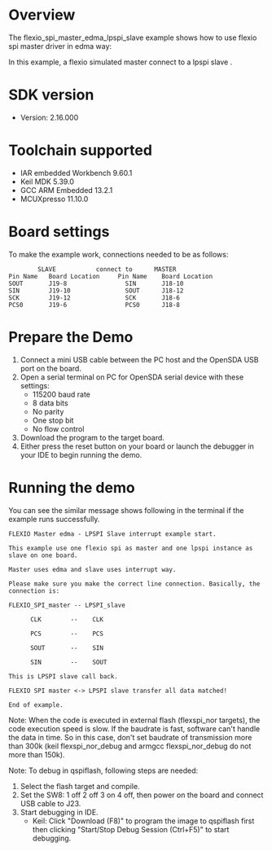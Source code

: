 Overview
========
The flexio_spi_master_edma_lpspi_slave example shows how to use flexio spi master driver in edma way:

In this example, a flexio simulated master connect to a lpspi slave .



SDK version
===========
- Version: 2.16.000

Toolchain supported
===================
- IAR embedded Workbench  9.60.1
- Keil MDK  5.39.0
- GCC ARM Embedded  13.2.1
- MCUXpresso  11.10.0

Board settings
==============

To make the example work, connections needed to be as follows:
~~~~~~~~~~~~~~~~~~~~~~~~~~~~~~~~~~~~~~~~~~~~~~~~~~~~~~
        SLAVE           connect to      MASTER
Pin Name   Board Location     Pin Name    Board Location
SOUT       J19-8                SIN       J18-10
SIN        J19-10               SOUT      J18-12
SCK        J19-12               SCK       J18-6
PCS0       J19-6                PCS0      J18-8
~~~~~~~~~~~~~~~~~~~~~~~~~~~~~~~~~~~~~~~~~~~~~~~~~~~~~~

Prepare the Demo
================
1. Connect a mini USB cable between the PC host and the OpenSDA USB port on the board.
2. Open a serial terminal on PC for OpenSDA serial device with these settings:
    - 115200 baud rate
    - 8 data bits
    - No parity
    - One stop bit
    - No flow control
3. Download the program to the target board.
4. Either press the reset button on your board or launch the debugger in your IDE to begin running
   the demo.

Running the demo
================
You can see the similar message shows following in the terminal if the example runs successfully.

~~~~~~~~~~~~~~~~~~~~~~~~~~~~
FLEXIO Master edma - LPSPI Slave interrupt example start.

This example use one flexio spi as master and one lpspi instance as slave on one board.

Master uses edma and slave uses interrupt way.

Please make sure you make the correct line connection. Basically, the connection is:

FLEXIO_SPI_master -- LPSPI_slave

      CLK        --    CLK

      PCS        --    PCS

      SOUT       --    SIN

      SIN        --    SOUT

This is LPSPI slave call back.

FLEXIO SPI master <-> LPSPI slave transfer all data matched!

End of example.
~~~~~~~~~~~~~~~~~~~~~~~~~~~~


Note:
When the code is executed in external flash (flexspi_nor targets), the code execution speed
is slow. If the baudrate is fast, software can't handle the data in time. 
So in this case, don't set baudrate of transmission more than 300k (keil flexspi_nor_debug and armgcc flexspi_nor_debug
do not more than 150k).


Note:
To debug in qspiflash, following steps are needed:
1. Select the flash target and compile.
2. Set the SW8: 1 off 2 off 3 on 4 off, then power on the board and connect USB cable to J23.
3. Start debugging in IDE.
   - Keil: Click "Download (F8)" to program the image to qspiflash first then clicking "Start/Stop Debug Session (Ctrl+F5)" to start debugging.
